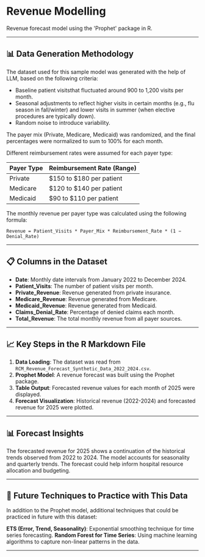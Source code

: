 # Revenue Modelling

Revenue forecast model using the 'Prophet' package in R.

---

## 📊 Data Generation Methodology

The dataset used for this sample model was generated with the help of LLM, based on the following criteria:

- Baseline patient visitsthat fluctuated around 900 to 1,200 visits per month.
- Seasonal adjustments to reflect higher visits in certain months (e.g., flu season in fall/winter) and lower visits in summer (when elective procedures are typically down).
- Random noise to introduce variability.

The payer mix (Private, Medicare, Medicaid) was randomized, and the final percentages were normalized to sum to 100% for each month.

Different reimbursement rates were assumed for each payer type:

| **Payer Type** | **Reimbursement Rate (Range)** |
|---------------|---------------------------------|
| Private       | $150 to $180 per patient        |
| Medicare      | $120 to $140 per patient        |
| Medicaid      | $90 to $110 per patient         |

The monthly revenue per payer type was calculated using the following formula:
```
Revenue = Patient_Visits * Payer_Mix * Reimbursement_Rate * (1 − Denial_Rate)
```
---

## 📋 Columns in the Dataset

- **Date**: Monthly date intervals from January 2022 to December 2024.
- **Patient_Visits**: The number of patient visits per month.
- **Private_Revenue**: Revenue generated from private insurance.
- **Medicare_Revenue**: Revenue generated from Medicare.
- **Medicaid_Revenue**: Revenue generated from Medicaid.
- **Claims_Denial_Rate**: Percentage of denied claims each month.
- **Total_Revenue**: The total monthly revenue from all payer sources.

---

## 📈 Key Steps in the R Markdown File

1. **Data Loading**: The dataset was read from `RCM_Revenue_Forecast_Synthetic_Data_2022_2024.csv`.
2. **Prophet Model**: A revenue forecast was built using the Prophet package.
3. **Table Output**: Forecasted revenue values for each month of 2025 were displayed.
4. **Forecast Visualization**: Historical revenue (2022-2024) and forecasted revenue for 2025 were plotted.

---

## 📊 Forecast Insights

The forecasted revenue for 2025 shows a continuation of the historical trends observed from 2022 to 2024. The model accounts for seasonality and quarterly trends. The forecast could help inform hospital resource allocation and budgeting. 

---

## 🔬 Future Techniques to Practice with This Data

In addition to the Prophet model, additional techniques that could be practiced in future with this dataset:

 **ETS (Error, Trend, Seasonality)**: Exponential smoothing technique for time series forecasting.
 **Random Forest for Time Series**: Using machine learning algorithms to capture non-linear patterns in the data.

---



